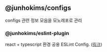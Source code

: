 ## @junhokims/configs

configs 관련 정보 모음을 모노레포로 관리

### @junhokims/eslint-plugin

react + typescript 환경 공용 ESLint Config.
([링크](https://github.com/junhoKims/configs/blob/main/packages/eslint-plugin/README.md))